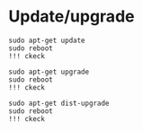 # Update/upgrade
````
sudo apt-get update
sudo reboot
!!! ckeck

sudo apt-get upgrade
sudo reboot  
!!! ckeck

sudo apt-get dist-upgrade
sudo reboot
!!! ckeck
````